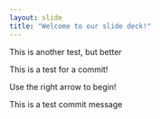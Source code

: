 ```yaml
---
layout: slide
title: "Welcome to our slide deck!"
---
```


This is another test, but better

This is a test for a commit!

Use the right arrow to begin!

This is a test commit message
